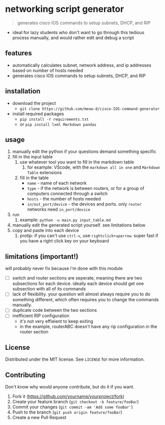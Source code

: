 # networking script generator
>generates cisco IOS commands to setup subnets, DHCP, and RIP

- ideal for lazy students who don't want to go through this tedious process manually, and would rather edit and debug a script

## features
- automatically calculates subnet, network address, and ip addresses based on number of hosts needed
- generates cisco IOS commands to setup subnets, DHCP, and RIP

## installation
- download the project
  - `git clone https://github.com/meow-d/cisco-IOS-command-generator`
- install required packages
  - `pip install -r requirements.txt`
  - or `pip install lxml Markdown pandas`

## usage
1. manually edit the python if your questions demand something specific
2. fill in the input table
   1. use whatever tool you want to fill in the markdown table
      1. for example: VScode, with the `markdown all in one` and `Markdown Table` extensions
   2. fill in the table
      - `name` - name of each network
      - `type` - if the network is between routers, or for a group of computers connected through a switch
      - `hosts` - the number of hosts needed
      - `in/out_port/device` - the devices and ports. only `router` networks need `in_port/device`
3. run
   1. example: `python -u main.py input_table.md`
4. manually edit the generated script yourself. see limitations below
5. copy and paste into each device
   1. protip: if you can't use `ctrl-v`, use `rightclick+uparrow`. super fast if you have a right click key on your keyboard

## limitations (important!)
will probably never fix because i'm done with this module
- [ ] switch and router sections are seperate, meaning there are two subsections for each device. ideally each device should get one subsection with all of its commands
- [ ] lack of flexibility. your question will almost always require you to do something different, which often requires you to change the commands manually.
- [ ] duplicate code between the two sections
- [ ] inefficient RIP configuration
  - it's not very effieient to keep exiting
  - in the example, routerABC doesn't have any rip configuration in the router section

## License
Distributed under the MIT license. See ``LICENSE`` for more information.

## Contributing
Don't know why would anyone contribute, but do it if you want.

1. Fork it (<https://github.com/yourname/yourproject/fork>)
2. Create your feature branch (`git checkout -b feature/fooBar`)
3. Commit your changes (`git commit -am 'Add some fooBar'`)
4. Push to the branch (`git push origin feature/fooBar`)
5. Create a new Pull Request


